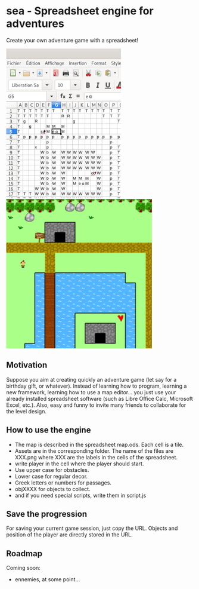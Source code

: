 # sea - Spreadsheet engine for adventures

Create your own adventure game with a spreadsheet! 

<img src="./imgREADME/screenshotsheet.png" height="400"/> <img src="./imgREADME/screenshotgame.png" height="400"/>


## Motivation

Suppose you aim at creating quickly an adventure game (let say for a birthday gift, or whatever). Instead of learning how to program, learning a new framework, learning how to use a map editor... you just use your already installed spreadsheet software (such as Libre Office Calc, Microsoft Excel, etc.). Also, easy and funny to invite many friends to collaborate for the level design.


## How to use the engine

- The map is described in the spreadsheet map.ods. Each cell is a tile.
- Assets are in the corresponding folder. The name of the files are XXX.png where XXX are the labels in the cells of the spreadsheet.
- write player in the cell where the player should start.
- Use upper case for obstacles.
- Lower case for regular decor.
- Greek letters or numbers for passages.
- objXXXX for objects to collect.
- and if you need special scripts, write them in script.js


## Save the progression

For saving your current game session, just copy the URL. Objects and position of the player are directly stored in the URL.

## Roadmap

Coming soon:
- ennemies, at some point...

